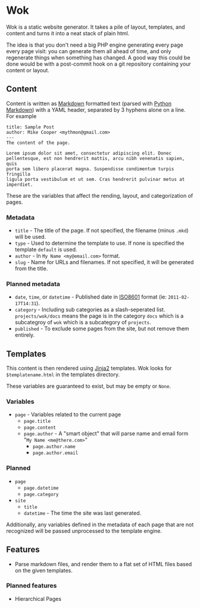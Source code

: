 Wok
===
Wok is a static website generator. It takes a pile of layout, templates, and content and turns it into a neat stack of plain html.

The idea is that you don't need a big PHP engine generating every page every page visit: you can generate them all ahead of time, and only regenerate things when something has changed. A good way this could be done would be with a post-commit hook on a git repository containing your content or layout.

Content
-------
Content is written as [Markdown][mkd] formatted text (parsed with [Python Markdown][pymkd]) with a YAML header, separated by 3 hyphens alone on a line. For example

    title: Sample Post
    author: Mike Cooper <mythmon@gmail.com>
    ---
    The content of the page.

    Lorem ipsum dolor sit amet, consectetur adipiscing elit. Donec
    pellentesque, est non hendrerit mattis, arcu nibh venenatis sapien, quis
    porta sem libero placerat magna. Suspendisse condimentum turpis fringilla
    ligula porta vestibulum et ut sem. Cras hendrerit pulvinar metus at
    imperdiet.

These are the variables that affect the rending, layout, and categorization of pages.

### Metadata
 -  `title` - The title of the page. If not specified, the filename (minus `.mkd`) will be used.
 -  `type` - Used to determine the template to use. If none is specified the template `default` is used.
 -  `author` - In `My Name <my@email.com>` format.
 -  `slug` - Name for URLs and filenames. If not specified, it will be generated from the title.

### Planned metadata
 -  `date`, `time`, or `datetime` - Published date in [ISO8601][8601] format (ie: `2011-02-17T14:31`).
 -  `category` - Including sub categories as a slash-seperated list. `projects/wok/docs` means the page is in the category `docs` which is a subcategroy of `wok` which is a subcategory of `projects`.
 -  `published` - To exclude some pages from the site, but not remove them entirely.

[mkd]: http://daringfireball.net/projects/markdown/ 
[pymkd]: http://www.freewisdom.org/projects/python-markdown/
[8601]: http://en.wikipedia.org/wiki/ISO_8601

Templates
---------
This content is then rendered using [Jinja2][jinja] templates. Wok looks for `$templatename.html` in the templates directory.

These variables are guaranteed to exist, but may be empty or `None`.

### Variables
-   `page` - Variables related to the current page
    -   `page.title`
    -   `page.content`
    -   `page.author` - A "smart object" that will parse name and email form "`My Name <me@there.com>`"
        -   `page.author.name`
        -   `page.author.email`

### Planned
-   `page`
    -   `page.datetime`
    -   `page.category`
-   `site`
    -   `title`
    -   `datetime` - The time the site was last generated.

Additionally, any variables defined in the metadata of each page that are not recognized will be passed unprocessed to the template engine.

[jinja]: http://jinja.pocoo.org/

Features
--------
 -  Parse markdown files, and render them to a flat set of HTML files based on the given templates.

### Planned features
 -  Hierarchical Pages
